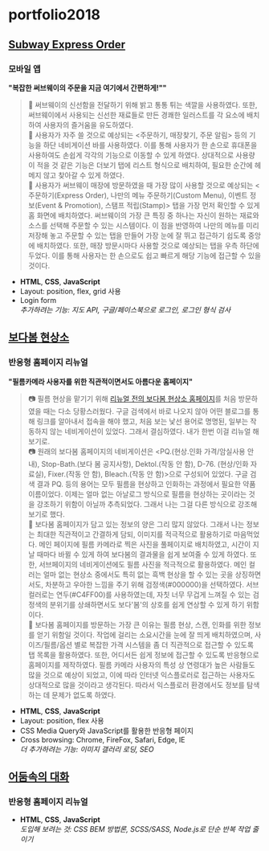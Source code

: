 # portfolio2018
## [Subway Express Order](https://yeolire.github.io/portfolio2018/subwayExpressOrder)
### 모바일 앱
**"복잡한 써브웨이의 주문을 지금 여기에서 간편하게!""**  
  >🥑 써브웨이의 신선함을 전달하기 위해 밝고 통통 튀는 색깔을 사용하였다. 또한, 써브웨이에서 사용되는 신선한 재료들로 만든 경쾌한 일러스트를 각 요소에 배치하여 사용자의 즐거움을 유도하였다.  
  >🥒 사용자가 자주 쓸 것으로 예상되는 <주문하기, 매장찾기, 주문 알림> 등의 기능을 하단 네비게이션 바를 사용하였다. 이를 통해 사용자가 한 손으로 휴대폰을 사용하여도 손쉽게 각각의 기능으로 이동할 수 있게 하였다. 상대적으로 사용량이 적을 것 같은 기능은 더보기 탭에 리스트 형식으로 배치하여, 필요한 순간에 헤메지 않고 찾아갈 수 있게 하였다.  
  >🥦 사용자가 써브웨이 매장에 방문하였을 때 가장 많이 사용할 것으로 예상되는 <주문하기(Express Order), 나만의 메뉴 주문하기(Custom Menu), 이벤트 정보(Event & Promotion), 스탬프 적립(Stamp)> 탭을 가장 먼저 확인할 수 있게 홈 화면에 배치하였다. 써브웨이의 가장 큰 특징 중 하나는 자신이 원하는 재료와 소스를 선택해 주문할 수 있는 시스템이다. 이 점을 반영하여 나만의 메뉴를 미리 저장해 놓고 주문할 수 있는 <Custom Menu> 탭을 만들어 가장 눈에 잘 뛰고 접근하기 쉽도록 중앙에 배치하였다. 또한, 매장 방문시마다 사용할 것으로 예상되는 <Stamp> 탭을 우측 하단에 두었다. 이를 통해 사용자는 한 손으로도 쉽고 빠르게 해당 기능에 접근할 수 있을 것이다.
- **HTML**, **CSS**, **JavaScript**  
- Layout: position, flex, grid 사용  
- Login form  
*추가하려는 기능: 지도 API, 구글/페이스북으로 로그인, 로그인 형식 검사*


## [보다봄 현상소](https://yeolire.github.io/portfolio2018/bodabom)
### 반응형 홈페이지 리뉴얼
**"필름카메라 사용자를 위한 직관적이면서도 아름다운 홈페이지"**
  >📷 필름 현상을 맡기기 위해 [리뉴얼 전의 보다봄 현상소 홈페이지](http://www.bodabom.com)를 처음 방문하였을 때는 다소 당황스러웠다. 구글 검색에서 바로 나오지 않아 어떤 블로그를 통해 링크를 알아내서 접속을 해야 했고, 처음 보는 낯선 용어로 명명된, 일부는 작동하지 않는 네비게이션이 있었다. 그래서 결심하였다. 내가 한번 이걸 리뉴얼 해보기로.  
  >📷 원래의 보다봄 홈페이지의 네비게이션은 <PQ.(현상.인화 가격/암실사용 안내), Stop-Bath.(보다 봄 공지사항), Dektol.(작동 안 함), D-76. (현상/인화 자료실), Fixer.(작동 안 함), Bleach.(작동 안 함)>으로 구성되어 있었다. 구글 검색 결과 PQ. 등의 용어는 모두 필름을 현상하고 인화하는 과정에서 필요한 약품 이름이었다. 이제는 얼마 없는 아날로그 방식으로 필름을 현상하는 곳이라는 것을 강조하기 위함이 아닐까 추측되었다. 그래서 나는 그걸 다른 방식으로 강조해보기로 했다.  
  > 📸 보다봄 홈페이지가 담고 있는 정보의 양은 그리 많지 않았다. 그래서 나는 정보는 최대한 직관적이고 간결하게 담되, 이미지를 적극적으로 활용하기로 마음먹었다. 메인 페이지에 필름 카메라로 찍은 사진을 풀페이지로 배치하였고, 시간이 지날 때마다 바뀔 수 있게 하여 보다봄의 결과물을 쉽게 보여줄 수 있게 하였다. 또한, 서브페이지의 네비게이션에도 필름 사진을 적극적으로 활용하였다. 메인 컬러는 얼마 없는 현상소 중에서도 특히 없는 흑백 현상을 할 수 있는 곳을 상징하면서도, 차분하고 우아한 느낌을 주기 위해 검정색(#000000)을 선택하였다. 서브 컬러로는 연두(#C4FF00)를 사용하였는데, 자칫 너무 무겁게 느껴질 수 있는 검정색의 분위기를 상쇄하면서도 보다'봄'의 상호를 쉽게 연상할 수 있게 하기 위함이다.  
  > 📸 보다봄 홈페이지를 방문하는 가장 큰 이유는 필름 현상, 스캔, 인화를 위한 정보를 얻기 위함일 것이다. 작업에 걸리는 소요시간을 눈에 잘 띄게 배치하였으며, 사이즈/필름/옵션 별로 복잡한 가격 시스템을 좀 더 직관적으로 접근할 수 있도록 탭 목록을 활용하였다. 또한, 어디서든 쉽게 정보에 접근할 수 있도록 반응형으로 홈페이지를 제작하였다. 필름 카메라 사용자의 특성 상 연령대가 높은 사람들도 많을 것으로 예상이 되었고, 이에 따라 인터넷 익스플로러로 접근하는 사용자도 상대적으로 많을 것이라고 생각된다. 따라서 익스플로러 환경에서도 정보를 탐색하는 데 문제가 없도록 하였다.
- **HTML**, **CSS**, **JavaScript**  
- Layout: position, flex 사용  
- CSS Media Query와 JavaScript를 활용한 반응형 페이지
- Cross browsing: Chrome, FireFox, Safari, Edge, IE  
*더 추가하려는 기능: 이미지 갤러리 로딩, SEO*


## [어둠속의 대화](https://yeolire.github.io/portfolio2018/dialogueInTheDark)
### 반응형 홈페이지 리뉴얼
- **HTML**, **CSS**, **JavaScript**  
*도입해 보려는 것: CSS BEM 방법론, SCSS/SASS, Node.js로 단순 반복 작업 줄이기*
